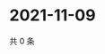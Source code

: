 # 2021-11-09

共 0 条

<!-- BEGIN WEIBO -->
<!-- 最后更新时间 Tue Nov 09 2021 18:12:33 GMT+0800 (China Standard Time) -->

<!-- END WEIBO -->
